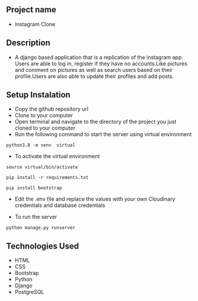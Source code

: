 ## Project name
* Instagram Clone
## Description
* A django based application that is a 
replication of the instagram app. Users are 
able to log in, register if they have no 
accounts.Like pictures and comment on 
pictures as well as search users based on 
their profile.Users are also able to update 
their profiles and add posts.

## Setup Instalation
- Copy the github repository url
- Clone to your computer
- Open terminal and navigate to the 
directory of the project you just cloned to 
your computer
- Run the following command to start the 
server using virtual environment


```
python3.8 -m venv  virtual
```
- To activate the virtual environment

```
source virtual/bin/activate
```

```
pip install -r requirements.txt
```

```
pip install bootstrap
```
- Edit the .env file and replace the values
with your own Cloudinary credentials and 
database credentials

- To run the server

```
python manage.py runserver

```
## Technologies Used
- HTML
- CSS
- Bootstrap
- Python
- Django
- PostgreSQL


